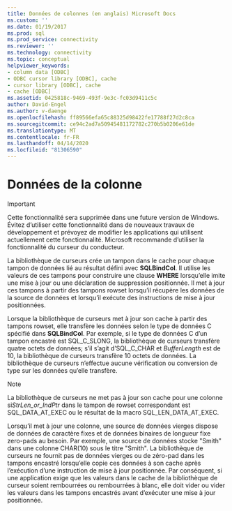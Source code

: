 ```yaml
---
title: Données de colonnes (en anglais) Microsoft Docs
ms.custom: ''
ms.date: 01/19/2017
ms.prod: sql
ms.prod_service: connectivity
ms.reviewer: ''
ms.technology: connectivity
ms.topic: conceptual
helpviewer_keywords:
- column data [ODBC]
- ODBC cursor library [ODBC], cache
- cursor library [ODBC], cache
- cache [ODBC]
ms.assetid: 0425818c-9469-493f-9e3c-fc03d9411c5c
author: David-Engel
ms.author: v-daenge
ms.openlocfilehash: ff89566efa65c88325d98422fe17788f27d2c8ca
ms.sourcegitcommit: ce94c2ad7a50945481172782c270b5b0206e61de
ms.translationtype: MT
ms.contentlocale: fr-FR
ms.lasthandoff: 04/14/2020
ms.locfileid: "81306590"
---
```

# <a name="column-data"></a>Données de la colonne
> [!IMPORTANT]  
>  Cette fonctionnalité sera supprimée dans une future version de Windows. Évitez d’utiliser cette fonctionnalité dans de nouveaux travaux de développement et prévoyez de modifier les applications qui utilisent actuellement cette fonctionnalité. Microsoft recommande d’utiliser la fonctionnalité du curseur du conducteur.  
  
 La bibliothèque de curseurs crée un tampon dans le cache pour chaque tampon de données lié au résultat défini avec **SQLBindCol**. Il utilise les valeurs de ces tampons pour construire une clause **WHERE** lorsqu’elle imite une mise à jour ou une déclaration de suppression positionnée. Il met à jour ces tampons à partir des tampons rowset lorsqu’il récupère les données de la source de données et lorsqu’il exécute des instructions de mise à jour positionnées.  
  
 Lorsque la bibliothèque de curseurs met à jour son cache à partir des tampons rowset, elle transfère les données selon le type de données C spécifié dans **SQLBindCol**. Par exemple, si le type de données C d’un tampon encastré est SQL_C_SLONG, la bibliothèque de curseurs transfère quatre octets de données; s’il s’agit d’SQL_C_CHAR et *BufferLength* est de 10, la bibliothèque de curseurs transfère 10 octets de données. La bibliothèque de curseurs n’effectue aucune vérification ou conversion de type sur les données qu’elle transfère.  
  
> [!NOTE]  
>  La bibliothèque de curseurs ne met pas à jour son cache pour une colonne si*StrLen_or_IndPtr* dans le tampon de rowset correspondant est SQL_DATA_AT_EXEC ou le résultat de la macro SQL_LEN_DATA_AT_EXEC.  
  
 Lorsqu’il met à jour une colonne, une source de données vierges dispose de données de caractère fixes et de données binaires de longueur fixe zero-pads au besoin. Par exemple, une source de données stocke "Smith" dans une colonne CHAR(10) sous le titre "Smith". La bibliothèque de curseurs ne fournit pas de données vierges ou de zéro-pad dans les tampons encastré lorsqu’elle copie ces données à son cache après l’exécution d’une instruction de mise à jour positionnée. Par conséquent, si une application exige que les valeurs dans le cache de la bibliothèque de curseur soient rembourrées ou rembourrées à blanc, elle doit vider ou vider les valeurs dans les tampons encastrés avant d’exécuter une mise à jour positionnée.
